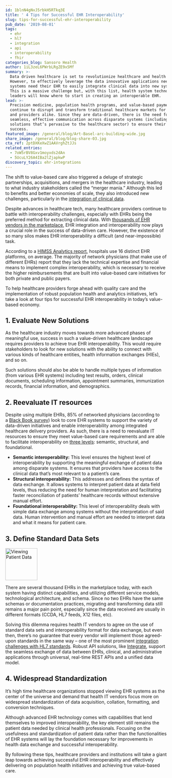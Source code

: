 ```yaml
---
id: 1blnN4gNvJ5rbkH5RTkq3E
title: ' 4 Tips for Successful EHR Interoperability'
slug: tips-for-successful-ehr-interoperability
pub_date: '2019-08-01'
tags:
  - ehr
  - hl7
  - integration
  - api
  - interoperability
  - fhir
categories_blog: Sansoro Health
author: 1iL3zeL6PWrbLRgZE9x5Mf
summary: >-
  Data driven healthcare is set to revolutionize healthcare and health IT. 
  However, to effectively leverage the data innovative applications need, health
  systems need their EHR to easily integrate clinical data into new systems. 
  This is a massive challenge but, with this list, health system technology
  leaders will know where to start in creating an interoperable EHR.
lead: >-
  Precision medicine, population health programs, and value-based payment models
  continue to disrupt and transform traditional healthcare markets for consumers
  and providers alike. Since they are data-driven, there is the need for
  seamless, effective communication across disparate systems (including EHR
  solutions that’s pervasive to the healthcare sector) to ensure their continued
  success.
featured_image: /general/blog/Art-Basel-arc-building-wide.jpg
share_image: /general/blog/blog-share-03.jpg
cta_ref: 2ptDXKeXwZ1AAVrghZtJJs
related_entries:
  - 7oW5rBV8Gxv1moyxds2dAn
  - 5UcuLY26A4IBa2lZjapkwP
discovery_topic: ehr-integrations
---
```

The shift to value-based care also triggered a deluge of strategic partnerships, acquisitions, and mergers in the healthcare industry, leading to what industry stakeholders called the “merger mania.” Although this led to benefits and better economies of scale, they also introduced new challenges, particularly in the [integration of clinical data](https://www.sansorohealth.com/clinical-data-management-best-practices/). 

Despite advances in healthcare tech, many healthcare providers continue to battle with interoperability challenges, especially with EHRs being the preferred method for extracting clinical data. With [thousands of EHR vendors in the marketplace](http://cliniciantoday.com/why-are-there-so-many-ehr-systems-analyzing-a-bloated-market/), EHR integration and interoperability now plays a crucial role in the success of data-driven care. However, the existence of so many silos makes EHR interoperability a difficult (and near-impossible) task.

According to a [HIMSS Analytics report](https://www.himssanalytics.org/sites/himssanalytics/files/2017_Essentials%20Brief_Mobile_SNAPSHOT%20REPORT.pdf), hospitals use 16 distinct EHR platforms, on average. The majority of network physicians (that make use of different EHRs) report that they lack the technical expertise and financial means to implement complex interoperability, which is necessary to receive the higher reimbursements that are built into value-based care initiatives for both private and public payers.

To help healthcare providers forge ahead with quality care and the implementation of robust population health and analytics initiatives, let’s take a look at four tips for successful EHR interoperability in today’s value-based economy.

## 1. Evaluate New Solutions

As the healthcare industry moves towards more advanced phases of meaningful use, success in such a value-driven healthcare landscape requires providers to achieve true EHR interoperability. This would require stakeholders to look for new solutions with the ability to connect with various kinds of healthcare entities, health information exchanges (HIEs), and so on.

Such solutions should also be able to handle multiple types of information (from various EHR systems) including test results, orders, clinical documents, scheduling information, appointment summaries, immunization records, financial information, and demographics.

## 2. Reevaluate IT resources

Despite using multiple EHRs, 85% of networked physicians (according to a [Black Book survey](https://www.prnewswire.com/news-releases/epic-systems-and-meditech-rise-atop-black-book-2018-survey-of-inpatient-ehr-client-satisfaction-joining-cerner-and-cpsi-300633557.html)) look to core EHR systems to support the variety of data-driven initiatives and enable interoperability among integrated healthcare delivery providers. As such, there is a need to reevaluate IT resources to ensure they meet value-based care requirements and are able to facilitate interoperability on [three levels](https://ehrintelligence.com/features/how-health-data-standards-support-healthcare-interoperability): semantic, structural, and foundational.

- __Semantic interoperability:__ This level ensures the highest level of interoperability by supporting the meaningful exchange of patient data among disparate systems. It ensures that providers have access to the clinical data that’s most relevant to a patient’s care.
- __Structural interoperability:__ This addresses and defines the syntax of data exchange. It allows systems to interpret patient data at data field levels, thus reducing the need for human interpretation and facilitating faster reconciliation of patients’ healthcare records without extensive manual effort.
- __Foundational interoperability:__ This level of interoperability deals with simple data exchange among systems without the interpretation of said data. Human intervention and manual effort are needed to interpret data and what it means for patient care.

## 3. Define Standard Data Sets

<img class="float-right lozad" src="/general/blog/EHR_INTEROP_TIPS_-_stockfresh_2937807_doctor-with-hightech-computer-screen-viewing-patient-data_sizeXS-min.webp" width="100" data-src="//images.ctfassets.net/189dvqdsjh46/6pZagRQiOmIlLE1Sz9kd6x/59066f2021de64150fe1ad94a4811eb6/EHR_INTEROP_TIPS_-_stockfresh_2937807_doctor-with-hightech-computer-screen-viewing-patient-data_sizeXS-min.webp" alt="Viewing Patient Data" />

There are several thousand EHRs in the marketplace today, with each system having distinct capabilities, and utilizing different service models, technological architecture, and schema. Since no two EHRs have the same schemas or documentation practices, migrating and transforming data still remains a major pain point, especially since the data received are usually in different formats (CCDA, HL7 feeds, X12 files, etc).

Solving this dilemma requires health IT vendors to agree on the use of standard data sets and interoperability format for data exchange, but even then, there’s no guarantee that every vendor will implement those agreed-upon standards in the same way – one of the most prominent [integration challenges with HL7 standards](https://www.sansorohealth.com/hl7-integration-challenges-and-how-to-solve-them/). Robust API solutions, like [Integrate](https://datica.com/integrate/), support the seamless exchange of data between EHRs, clinical, and administrative applications through universal, real-time REST APIs and a unified data model.

## 4. Widespread Standardization

It’s high time healthcare organizations stopped viewing EHR systems as the center of the universe and demand that health IT vendors focus more on widespread standardization of data acquisition, collation, formatting, and conversion techniques.

Although advanced EHR technology comes with capabilities that lend themselves to improved interoperability, the key element still remains the patient data needed by clinical health professionals. Focusing on the usefulness and standardization of patient data rather than the functionalities of EHR systems will lay the foundation necessary for improvements in health data exchange and successful interoperability.

By following these tips, healthcare providers and institutions will take a giant leap towards achieving successful EHR interoperability and effectively delivering on population health initiatives and achieving true value-based care.
  